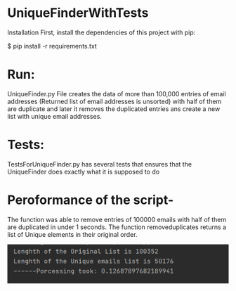 # UniqueFinderWithTests
Installation
First, install the dependencies of this project with pip:

$ pip install -r requirements.txt

# Run:
UniqueFinder.py File creates the data of more than 100,000 entries of email addresses (Returned list of email addresses is unsorted) with half of them are duplicate and later it removes the duplicated entries ans create a new list with unique email addresses.

# Tests:
TestsForUniqueFinder.py has several tests that ensures that the UniqueFinder does exactly what it is supposed to do

# Peroformance of the script-

The function was able to remove entries of 100000 emails with half of them are duplicated in under 1 seconds. The function removeduplicates returns a list of Unique elements in their original order.

![Alt text](/Peroformance.PNG?raw=true "Optional Title")
